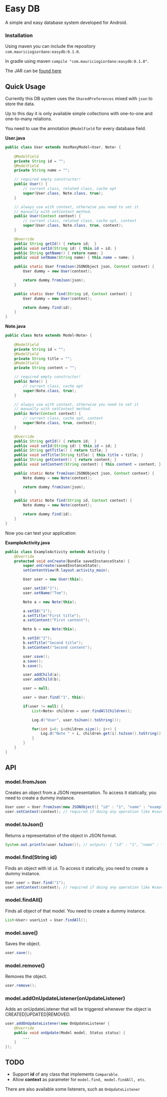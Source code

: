 # Easy DB
A simple and easy database system developed for Android.

### Installation

Using maven you can include the repository `com.mauriciogiordano:easydb:0.1.0`.

In gradle using maven `compile "com.mauriciogiordano:easydb:0.1.0"`.

The JAR can be [found here](http://search.maven.org/remotecontent?filepath=com/mauriciogiordano/easydb/0.1.0/easydb-0.1.0-sources.jar)

## Quick Usage

Currently this DB system uses the `SharedPreferences` mixed with `json` to store the data.

Up to this day it is only available simple collections with one-to-one and one-to-many relations.

You need to use the annotation `@ModelField` for every database field.

**User.java**
```java
public class User extends HasManyModel<User, Note> {
    
    @ModelField
    private String id = "";
    @ModelField
    private String name = "";

    // required empty constructor!
    public User() {
        // current class, related class, cache opt
        super(User.class, Note.class, true);
    }

    // always use with context, otherwise you need to set it
    // manually with setContext method.
    public User(Context context) {
        // current class, related class, cache opt, context
        super(User.class, Note.class, true, context);
    }

    @Override
    public String getId() { return id;  }
    public void setId(String id) { this.id = id; }
    public String getName() { return name; }
    public void setName(String name) { this.name = name; }

    public static User fromJson(JSONObject json, Context context) {
        User dummy = new User(context);

        return dummy.fromJson(json);
    }

    public static User find(String id, Context context) {
        User dummy = new User(context);

        return dummy.find(id);
    }
}
```

**Note.java**
```java
public class Note extends Model<Note> {
    
    @ModelField
    private String id = "";
    @ModelField
    private String title = "";
    @ModelField
    private String content = "";

    // required empty constructor!
    public Note() {
        // current class, cache opt
        super(Note.class, true);
    }

    // always use with context, otherwise you need to set it
    // manually with setContext method.
    public Note(Context context) {
        // current class, cache opt, context
        super(Note.class, true, context);
    }

    @Override
    public String getId() { return id;  }
    public void setId(String id) { this.id = id; }
    public String getTitle() { return title; }
    public void setTitle(String title) { this.title = title; }
    public String getContent() { return content; }
    public void setContent(String content) { this.content = content; }

    public static Note fromJson(JSONObject json, Context context) {
        Note dummy = new Note(context);

        return dummy.fromJson(json);
    }

    public static Note find(String id, Context context) {
        Note dummy = new Note(context);

        return dummy.find(id);
    }
}
```

Now you can test your application:

**ExampleActivity.java**
```java
public class ExampleActivity extends Activity {
    @Override
    protected void onCreate(Bundle savedInstanceState) {
        super.onCreate(savedInstanceState);
        setContentView(R.layout.activity_main);

        User user = new User(this);

        user.setId("1");
        user.setName("Tom");

        Note a = new Note(this);

        a.setId("1");
        a.setTitle("First title");
        a.setContent("First content");

        Note b = new Note(this);

        b.setId("2");
        b.setTitle("Second title");
        b.setContent("Second content");

        user.save();
        a.save();
        b.save();

        user.addChild(a);
        user.addChild(b);

        user = null;

        user = User.find("1", this);

        if(user != null) {
            List<Note> children = user.findAllChildren();

            Log.d("User", user.toJson().toString());

            for(int i=0; i<children.size(); i++) {
                Log.d("Note " + i, children.get(i).toJson().toString());
            }
        }
    }
}
```

## API

### model.fromJson

Creates an object from a JSON representation. To access it statically, you need to create a dummy instance.

```java
User user = User.fromJson(new JSONObject({ "id" : "1", "name" : "example" }));
user.setContext(context); // required if doing any operation like #save, #remove, etc.
```

### model.toJson()

Returns a representation of the object in JSON format.

```java
System.out.println(user.toJson()); // outputs: { "id" : "1", "name" : "example" }
```

### model.find(String id)

Finds an object with id `id`. To access it statically, you need to create a dummy instance.

```java
User user = User.find("1");
user.setContext(context); // required if doing any operation like #save, #remove, etc.
```

### model.findAll()

Finds all object of that model. You need to create a dummy instance.

```java
List<User> userList = User.findAll();
```

### model.save()

Saves the object.

```java
user.save();
```

### model.remove()

Removes the object.

```java
user.remove();
```

### model.addOnUpdateListener(onUpdateListener)

Adds an onUpdateListener that will be triggered whenever the object is CREATED|UPDATED|REMOVED.

```java
user.addOnUpdateListener(new OnUpdateListener {
    @Override
    public void onUpdate(Model model, Status status) {
        ...
    }
});
```

## TODO

* Support **id** of any class that implements `Comparable`.
* Allow **context** as parameter for `model.find, model.findAll, etc`.

There are also available some listeners, such as `OnUpdateListener`

